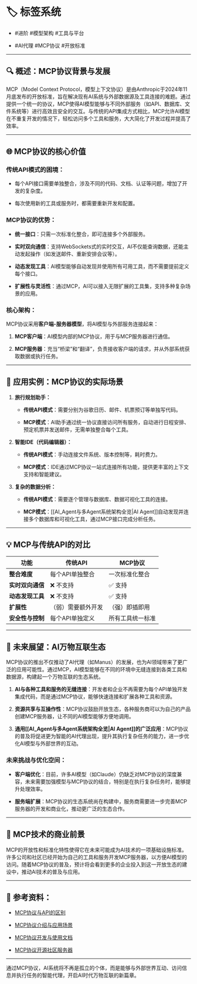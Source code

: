 
# **🏷 标签系统**

- #进阶 #模型架构 #工具与平台
    
- #AI代理 #MCP协议 #开放标准

---

## **🔍 概述：MCP协议背景与发展**

MCP（Model Context Protocol，模型上下文协议）是由Anthropic于2024年11月底发布的开放标准，旨在解决现有AI系统与外部数据源及工具连接的难题。通过提供一个统一的协议，MCP使得AI模型能够与不同外部服务（如API、数据库、文件系统等）进行高效且安全的交互。与传统的API集成方式相比，MCP允许AI模型在不重复开发的情况下，轻松访问多个工具和服务，大大简化了开发过程并提高了效率。

---

## **🌐 MCP协议的核心价值**

### **传统API模式的困境：**

- 每个API接口需要单独整合，涉及不同的代码、文档、认证等问题，增加了开发的复杂度。
    
- 每次使用新的工具或服务时，都需要重新开发和配置。

### **MCP协议的优势：**

- **统一接口**：只需一次标准化整合，即可连接多个外部服务。
    
- **实时双向通信**：支持WebSockets式的实时交互，AI不仅能查询数据，还能主动发起操作（如发送邮件、重新安排会议等）。
    
- **动态发现工具**：AI模型能够自动发现并使用所有可用工具，而不需要提前定义每个接口。
    
- **扩展性与灵活性**：通过MCP，AI可以接入无限扩展的工具集，支持多种复杂场景的应用。

### **核心架构：**

MCP协议采用**客户端-服务器模型**，将AI模型与外部服务连接起来：

1. **MCP客户端**：AI模型内部的MCP协议，用于与MCP服务器进行通信。
    
2. **MCP服务器**：充当“桥梁”和“翻译”，负责接收客户端的请求，并从外部系统获取数据或执行任务。

---

## **🔧 应用实例：MCP协议的实际场景**

1. **旅行规划助手：**
    
    - **传统API模式**：需要分别为谷歌日历、邮件、机票预订等单独写代码。
        
    - **MCP模式**：AI助手通过统一协议直接访问所有服务，自动进行日程安排、预定机票并发送邮件，无需单独整合每个工具。

2. **智能IDE（代码编辑器）：**
    
    - **传统API模式**：手动连接文件系统、版本控制等，耗时费力。
        
    - **MCP模式**：IDE通过MCP协议一站式连接所有功能，提供更丰富的上下文支持和智能建议。

3. **复杂的数据分析：**
    
    - **传统API模式**：需要逐个管理与数据库、数据可视化工具的连接。
        
    - **MCP模式**：[[AI_Agent与多Agent系统架构全览|AI Agent]]自动发现并连接多个数据库和可视化工具，通过MCP接口完成分析任务。

---

## **💡 MCP与传统API的对比**

|**功能**|**传统API**|**MCP协议**|
|---|---|---|
|**整合难度**|每个API单独整合|一次标准化整合|
|**实时双向通信**|❌ 不支持|✅ 支持|
|**动态发现工具**|❌ 不支持|✅ 支持|
|**扩展性**|（弱）需要额外开发|（强）即插即用|
|**安全性与控制**|每个API单独定义|所有工具统一标准|

---

## **🔮 未来展望：AI万物互联生态**

MCP协议的推出不仅推动了AI代理（如Manus）的发展，也为AI领域带来了更广泛的应用可能性。通过MCP，AI模型能够在不同的环境中无缝连接到各类工具和数据源，构建起一个万物互联的生态系统。

1. **AI与各种工具和服务的无缝连接**：开发者和企业不再需要为每个API单独开发集成代码，而是通过MCP协议，能够快速连接和扩展各种工具和资源。
    
2. **资源共享与互操作性**：MCP协议鼓励开放生态，各种服务商可以为自己的产品创建MCP服务器，让不同的AI模型能够方便地调用。
    
3. **通用[[AI_Agent与多Agent系统架构全览|AI Agent]]的广泛应用**：MCP协议的普及将促进更为智能的AI代理出现，提升其执行复杂任务的能力，进一步优化AI模型与外部世界的互动。

### **未来挑战与优化空间：**

- **客户端优化**：目前，许多AI模型（如Claude）仍缺乏对MCP协议的深度兼容，未来需要加强模型与MCP协议的结合，特别是在执行复杂任务时，能够提升处理效率。
    
- **服务端扩展**：MCP协议的生态系统尚在构建中，服务商需要进一步完善MCP服务器的开发和商业化，推动更广泛的生态合作。

---

## **🌱 MCP技术的商业前景**

MCP的开放性和标准化特性使得它在未来可能成为AI技术的一项基础设施标准。许多公司和社区已经开始为自己的工具和服务开发MCP服务器，以方便AI模型的访问。随着MCP协议的普及，预计将会看到更多的企业投入到这一开放生态的建设中，推动AI技术的普及与应用。

---

## **📝 参考资料：**

- [MCP协议与API的区别](https://norahsakal.com/blog/mcp-vs-api-model-context-protocol-explained/)
    
- [MCP协议介绍与应用场景](https://guangzhengli.com/blog/zh/model-context-protocol/)
    
- [MCP协议开发与使用文档](https://zhuanlan.zhihu.com/p/10528016323)
    
- [MCP协议开源社区服务器](https://github.com/modelcontextprotocol/servers)

---

通过MCP协议，AI系统将不再是孤立的个体，而是能够与外部世界互动、访问信息并执行任务的智能代理，开启AI时代万物互联的新篇章。